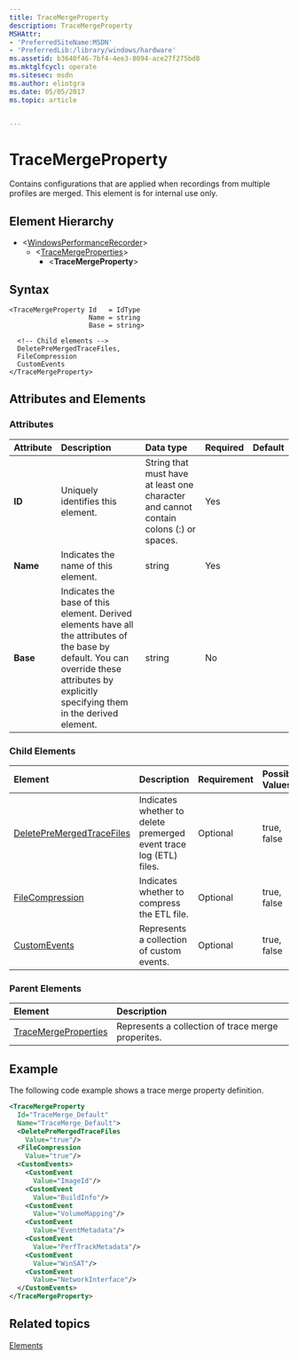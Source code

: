 ```yaml
---
title: TraceMergeProperty
description: TraceMergeProperty
MSHAttr:
- 'PreferredSiteName:MSDN'
- 'PreferredLib:/library/windows/hardware'
ms.assetid: b3640f46-7bf4-4ee3-8094-ace27f275bd8
ms.mktglfcycl: operate
ms.sitesec: msdn
ms.author: eliotgra
ms.date: 05/05/2017
ms.topic: article


---
```



# TraceMergeProperty

Contains configurations that are applied when recordings from multiple profiles are merged. This element is for internal use only.


## Element Hierarchy

* \<[WindowsPerformanceRecorder](windowsperformancerecorder.md)\>
  * \<[TraceMergeProperties](tracemergeproperties.md)\>
    * \<**TraceMergeProperty**\>


## Syntax

```
<TraceMergeProperty Id   = IdType
                    Name = string
                    Base = string>

  <!-- Child elements -->
  DeletePreMergedTraceFiles,
  FileCompression
  CustomEvents
</TraceMergeProperty>
```


## Attributes and Elements


### Attributes

| Attribute | Description                                                                                                                                                                                  | Data type                                                                             | Required | Default |
| :-------  | :------------------------------------------------------------------------------------------------------------------------------------------------------------------------------------------- | :------------------------------------------------------------------------------------ | :------- | :------ |
| **ID**    | Uniquely identifies this element.                                                                                                                                                            | String that must have at least one character and cannot contain colons (:) or spaces. | Yes      |         |
| **Name**  | Indicates the name of this element.                                                                                                                                                          | string                                                                                | Yes      |         |
| **Base**  | Indicates the base of this element. Derived elements have all the attributes of the base by default. You can override these attributes by explicitly specifying them in the derived element. | string                                                                                | No       |         |


### Child Elements

| Element                                                   | Description                                                        | Requirement | Possible Values |
| :-------------------------------------------------------- | :----------------------------------------------------------------- | :---------- | :-------------- |
| [DeletePreMergedTraceFiles](deletepremergedtracefiles.md) | Indicates whether to delete premerged event trace log (ETL) files. | Optional    | true, false     |
| [FileCompression](filecompression.md)                     | Indicates whether to compress the ETL file.                        | Optional    | true, false     |
| [CustomEvents](customevents.md)                           | Represents a collection of custom events.                          | Optional    | true, false     |


### Parent Elements

| Element                                         | Description                                        |
| :---------------------------------------------- | :------------------------------------------------- |
| [TraceMergeProperties](tracemergeproperties.md) | Represents a collection of trace merge properites. |


## Example

The following code example shows a trace merge property definition.

```xml
<TraceMergeProperty
  Id="TraceMerge_Default"
  Name="TraceMerge_Default">
  <DeletePreMergedTraceFiles
    Value="true"/>
  <FileCompression
    Value="true"/>
  <CustomEvents>
    <CustomEvent
      Value="ImageId"/>
    <CustomEvent
      Value="BuildInfo"/>
    <CustomEvent
      Value="VolumeMapping"/>
    <CustomEvent
      Value="EventMetadata"/>
    <CustomEvent
      Value="PerfTrackMetadata"/>
    <CustomEvent
      Value="WinSAT"/>
    <CustomEvent
      Value="NetworkInterface"/>
  </CustomEvents>
</TraceMergeProperty>
```


## Related topics

[Elements](elements.md)

